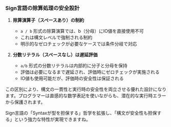 ### Sign言語の除算処理の安全設計

1. **除算演算子（スペースあり）の制約**
   - `a / b` 形式の除算演算では、b（分母）にIO値を直接使用不可
   - これは構文レベルで強制される制約
   - 明示的なゼロチェックが必要なケースでは条件分岐で対応

2. **分数リテラル（スペースなし）は遅延評価**
   - `a/b` 形式の分数リテラルは内部的に分子と分母を保持
   - 評価は必要になるまで遅延され、評価時にゼロチェックが実施される
   - IO値も使用可能だが、評価時の安全性は保証される

この区別により、構文の一貫性と実行時の安全性を両立させる優れた設計になります。プログラマーは直感的な数学表記を使いながらも、潜在的な実行時エラーから保護されます。

Sign言語の「Syntaxが型を担保する」哲学を拡張し、「構文が安全性も担保する」という強力な特性が実現できますね。